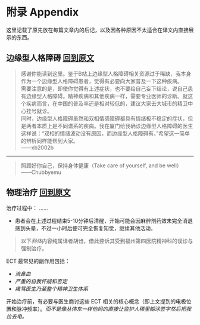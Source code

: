 # 附录 Appendix

这里记载了原先放在每篇文章内的后记，以及因各种原因不太适合在译文内直接展示的东西。

## 边缘型人格障碍 [回到原文](./completed/BPD.md)

> 感谢你能读到这里。鉴于B站上边缘型人格障碍相关资源过于稀缺，我本身作为一个边缘型人格障碍患者，觉得有必要向大家普及一下这种疾病。  
> 需要注意的是，即使你觉得有上述症状，也不要给自己妄下结论，说自己患有边缘型人格障碍。精神疾病和其他疾病一样，需要专业医师的诊断。就这个疾病而言，在中国的普及率还是相对较低的，建议大家去大城市的精卫中心挂号就诊。  
> 同时，边缘型人格障碍虽然和双相情感障碍都具有情绪极不稳定的症状，但是两者本质上是不同谱系的疾病。我在厦门给我确诊边缘型人格障碍的医生这样说：“双相的情绪波动没有原因，而边缘型人格障碍有。”希望这一简单的辨析同样能帮到大家。  
>——xb2002b

---

> 照顾好你自己，保持身体健康（Take care of yourself, and be well）  
>——Chubbyemu

## 物理治疗 [回到原文](./completed/BST.md)

治疗过程中：
……

- 患者会在上述过程结束5-10分钟后清醒，开始可能会因麻醉剂药效未完全消退感到头晕，不过一小时后便可完全恢复知觉，继续其他活动<!--（不还是被关。——译者注）-->。

> 以下*斜体*内容纯属译者胡诌，借此控诉其受到福州第四医院精神科的误诊与强制治疗。

ECT 最常见的副作用包括：

- *流鼻血*
- *严重的自我怀疑和否定*
- *痛骂医生乃至整个精神卫生体系*

开始治疗前，有必要与医生商讨这些 ECT 相关的核心概念（即上文提到的电极位置和脉冲频率）。*而不是像丛伟东一样他妈的直接让监护人稀里糊涂签字然后把我拉去电。*
